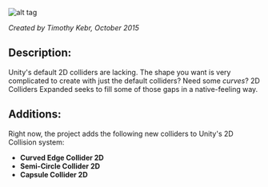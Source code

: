 ![alt tag](http://i.imgur.com/l1iqIHh.png)

*Created by Timothy Kebr, October 2015*

## Description:
Unity's default 2D colliders are lacking. The shape you want is very complicated to create with just the default colliders? Need some *curves*? 2D Colliders Expanded seeks to fill some of those gaps in a native-feeling way.

## Additions:
Right now, the project adds the following new colliders to Unity's 2D Collision system:
  - **Curved Edge Collider 2D**
  - **Semi-Circle Collider 2D**
  - **Capsule Collider 2D**
